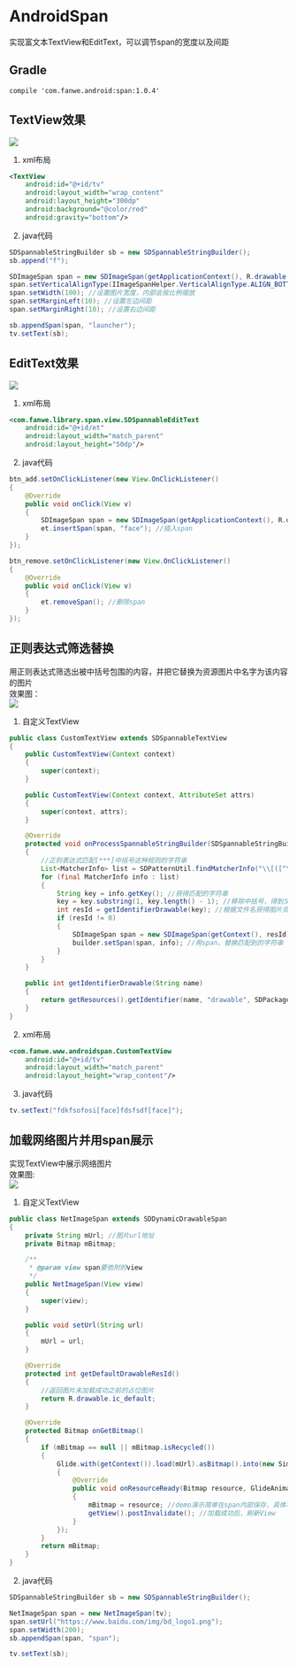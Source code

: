 
# AndroidSpan
实现富文本TextView和EditText，可以调节span的宽度以及间距

## Gradle
`compile 'com.fanwe.android:span:1.0.4'`

## TextView效果
![](http://thumbsnap.com/i/uKnMNBqU.gif?0718)<br>

1. xml布局
```xml
<TextView
    android:id="@+id/tv"
    android:layout_width="wrap_content"
    android:layout_height="300dp"
    android:background="@color/red"
    android:gravity="bottom"/>
```
2. java代码
```java
SDSpannableStringBuilder sb = new SDSpannableStringBuilder();
sb.append("f");

SDImageSpan span = new SDImageSpan(getApplicationContext(), R.drawable.face);
span.setVerticalAlignType(IImageSpanHelper.VerticalAlignType.ALIGN_BOTTOM); //设置对齐字体底部（默认对齐方式）
span.setWidth(100); //设置图片宽度，内部会按比例缩放
span.setMarginLeft(10); //设置左边间距
span.setMarginRight(10); //设置右边间距

sb.appendSpan(span, "launcher");
tv.setText(sb);
```
## EditText效果
![](http://thumbsnap.com/i/8T87giV5.gif?0718)<br>

1. xml布局
```xml
<com.fanwe.library.span.view.SDSpannableEditText
    android:id="@+id/et"
    android:layout_width="match_parent"
    android:layout_height="50dp"/>
```
2. java代码
```java
btn_add.setOnClickListener(new View.OnClickListener()
{
    @Override
    public void onClick(View v)
    {
        SDImageSpan span = new SDImageSpan(getApplicationContext(), R.drawable.face);
        et.insertSpan(span, "face"); //插入span
    }
});

btn_remove.setOnClickListener(new View.OnClickListener()
{
    @Override
    public void onClick(View v)
    {
        et.removeSpan(); //删除span
    }
});
```
## 正则表达式筛选替换
用正则表达式筛选出被中括号包围的内容，并把它替换为资源图片中名字为该内容的图片<br>
效果图：<br>
![](http://thumbsnap.com/s/a5Dgu0Cj.png?0718)<br>

1. 自定义TextView
```java
public class CustomTextView extends SDSpannableTextView
{
    public CustomTextView(Context context)
    {
        super(context);
    }

    public CustomTextView(Context context, AttributeSet attrs)
    {
        super(context, attrs);
    }

    @Override
    protected void onProcessSpannableStringBuilder(SDSpannableStringBuilder builder)
    {
        //正则表达式匹配[***]中括号这种规则的字符串
        List<MatcherInfo> list = SDPatternUtil.findMatcherInfo("\\[([^\\[\\]]+)\\]", builder.toString());
        for (final MatcherInfo info : list)
        {
            String key = info.getKey(); //获得匹配的字符串
            key = key.substring(1, key.length() - 1); //移除中括号，得到文件名
            int resId = getIdentifierDrawable(key); //根据文件名获得图片资源id
            if (resId != 0)
            {
                SDImageSpan span = new SDImageSpan(getContext(), resId);
                builder.setSpan(span, info); //用span，替换匹配到的字符串
            }
        }
    }

    public int getIdentifierDrawable(String name)
    {
        return getResources().getIdentifier(name, "drawable", SDPackageUtil.getPackageName());
    }
}
```

2. xml布局
```xml
<com.fanwe.www.androidspan.CustomTextView
    android:id="@+id/tv"
    android:layout_width="match_parent"
    android:layout_height="wrap_content"/>
```

3. java代码
```java
tv.setText("fdkfsofosi[face]fdsfsdf[face]");
```

## 加载网络图片并用span展示
实现TextView中展示网络图片<br>
效果图:<br>
![](http://thumbsnap.com/i/UmzIoF5v.gif?0718)<br>

1. 自定义TextView
```java
public class NetImageSpan extends SDDynamicDrawableSpan
{
    private String mUrl; //图片url地址
    private Bitmap mBitmap;

    /**
     * @param view span要依附的view
     */
    public NetImageSpan(View view)
    {
        super(view);
    }

    public void setUrl(String url)
    {
        mUrl = url;
    }

    @Override
    protected int getDefaultDrawableResId()
    {
        //返回图片未加载成功之前的占位图片
        return R.drawable.ic_default;
    }

    @Override
    protected Bitmap onGetBitmap()
    {
        if (mBitmap == null || mBitmap.isRecycled())
        {
            Glide.with(getContext()).load(mUrl).asBitmap().into(new SimpleTarget<Bitmap>()
            {
                @Override
                public void onResourceReady(Bitmap resource, GlideAnimation<? super Bitmap> glideAnimation)
                {
                    mBitmap = resource; //demo演示简单在span内部保存，具体项目中应该把Bitmap对象存到app的缓存管理中
                    getView().postInvalidate(); //加载成功后，刷新View
                }
            });
        }
        return mBitmap;
    }
}
```

2. java代码
```java
SDSpannableStringBuilder sb = new SDSpannableStringBuilder();

NetImageSpan span = new NetImageSpan(tv);
span.setUrl("https://www.baidu.com/img/bd_logo1.png");
span.setWidth(200);
sb.appendSpan(span, "span");

tv.setText(sb);
```
